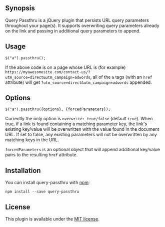 ## Synopsis

Query Passthru is a jQuery plugin that persists URL query parameters throughout your page(s). It supports overwriting query parameters already on the link and passing in additional query parameters to append.

## Usage

	$("a").passthru();

If the above code is on a page whose URL is (for example) `https://myawesomesite.com/contact-us/?utm_source=direct&utm_campaign=adwords`, all of the `a` tags (with an `href` attribute) will get `?utm_source=direct&utm_campaign=adwords` appended.

## Options

	$("a").passthru({options}, {forcedParameters});

Currently the only option is `overwrite: true/false` (default `true`). When true, if a link is found containing a matching parameter key, the link's existing key/value will be overwritten with the value found in the document URL. If set to false, any existing parameters will not be overwritten by any matching keys in the URL.

`forcedParameters` is an optional object that will append additional key/value pairs to the resulting `href` attribute. 

## Installation

You can install query-passthru with [npm](https://www.npmjs.com/):

	npm install --save query-passthru

## License

This plugin is available under the [MIT license](http://mths.be/mit).
